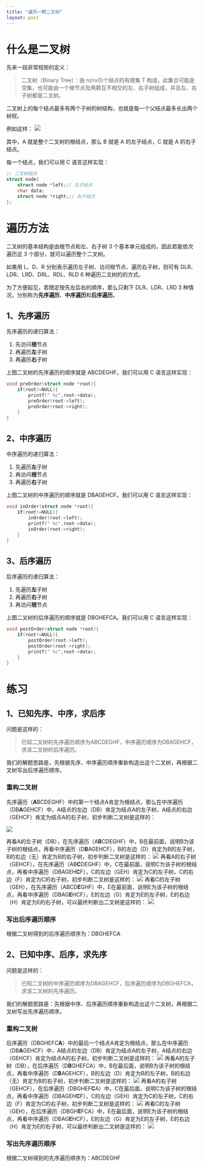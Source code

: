 ```yaml
---
title: "遍历一颗二叉树"
layout: post
---
```


# 什么是二叉树
先来一段非常规矩的定义：

>二叉树（Binary Tree）：由 n(n≥0)个结点的有限集 T 构成，此集合可能是空集，也可能由一个根节点及两颗互不相交的左、右子树组成，并且左、右子树都是二叉树。

二叉树上的每个结点最多有两个子树的树结构，也就是每一个父结点最多长出两个树杈。

例如这样：
![](https://lien-1258580758.cos.ap-shanghai.myqcloud.com/blog-img/binaryTree/1.svg)


其中，A 就是整个二叉树的根结点，那么 B 就是 A 的左子结点，C 就是 A 的右子结点。

每一个结点，我们可以用 C 语言这样实现：

```c
// 二叉树结点
struct node{
    struct node *left;// 左子结点
    char data;
    struct node *right;// 右子结点
};
```



# 遍历方法
二叉树的基本结构是由根节点和左、右子树 3 个基本单元组成的，因此若能依次遍历这 3 个部分，就可以遍历整个二叉树。

如果用 L、D、R 分别表示遍历左子树、访问根节点、遍历右子树，则可有 DLR、LDR、LRD、DRL、RDL、RLD 6 种遍历二叉树的的方式。

为了方便起见，若限定按先左后右的顺序，那么只剩下 DLR、LDR、LRD 3 种情况，分别称为**先序遍历**、**中序遍历**和**后序遍历**。

## 1、先序遍历
先序遍历的递归算法：
1. 先访问**根**节点
2. 再遍历**左**子树
3. 再遍历**右**子树

上图二叉树的先序遍历的顺序就是 ABCDEGHF。我们可以用 C 语言这样实现：
```c
void preOrder(struct node *root){
    if(root!=NULL){
        printf(" %c",root->data);
        preOrder(root->left);
        preOrder(root->right);
    } 
}
```
## 2、中序遍历

中序遍历的递归算法：
1. 先遍历**左**子树
2. 再访问**根**节点
3. 再遍历**右**子树

上图二叉树的中序遍历的顺序就是 DBAGEHCF。我们可以用 C 语言这样实现：
```c
void inOrder(struct node *root){
    if(root!=NULL){
        inOrder(root->left);
        printf(" %c",root->data);
        inOrder(root->right);
    }
}
```

## 3、后序遍历

后序遍历的递归算法：
1. 先遍历**左**子树
2. 再遍历**右**子树
3. 再访问**根**节点

上图二叉树的后序遍历的顺序就是 DBGHEFCA。我们可以用 C 语言这样实现：
```c
void postOrder(struct node *root){
    if(root!=NULL){
        postOrder(root->left);
        postOrder(root->right);
        printf(" %c",root->data);
    }
}
```

# 练习

## 1、已知先序、中序，求后序

问题是这样的：
>已知二叉树的先序遍历顺序为ABCDEGHF，中序遍历顺序为DBAGEHCF，求该二叉树的后序遍历。

我们的解题思路是，先根据先序、中序遍历顺序重新构造出这个二叉树，再根据二叉树写出后序遍历顺序。

### 重构二叉树

先序遍历（**A**BCDEGHF）中的第一个结点A肯定为根结点，那么在中序遍历（DB**A**GEHCF）中，A结点的左边（DB）肯定为结点A的左子树，A结点的右边（GEHCF）肯定为结点A的右子树，初步判断二叉树是这样的：

![](https://lien-1258580758.cos.ap-shanghai.myqcloud.com/blog-img/binaryTree/2.svg)

再看A的左子树（DB），在先序遍历（A**B**CDEGHF）中，B在最前面，说明B为该子树的根结点，再看中序遍历（D**B**AGEHCF），B的左边（D）肯定为B的左子树，B的右边（无）肯定为B的右子树，初步判断二叉树是这样的：
![](https://lien-1258580758.cos.ap-shanghai.myqcloud.com/blog-img/binaryTree/3.svg)
再看A的右子树（GEHCF），在先序遍历（AB**C**DEGHF）中，C在最前面，说明C为该子树的根结点，再看中序遍历（DBAGEH**C**F），C的左边（GEH）肯定为C的左子树，C的右边（F）肯定为C的右子树，初步判断二叉树是这样的：
![](https://lien-1258580758.cos.ap-shanghai.myqcloud.com/blog-img/binaryTree/4.svg)
再看C的左子树（GEH），在先序遍历（ABCD**E**GHF）中，E在最前面，说明E为该子树的根结点，再看中序遍历（DBAG**E**HCF），E的左边（G）肯定为E的左子树，E的右边（H）肯定为E的右子树，可以最终判断出二叉树是这样的：
![](https://lien-1258580758.cos.ap-shanghai.myqcloud.com/blog-img/binaryTree/1.svg)

### 写出后序遍历顺序
根据二叉树得到的后序遍历顺序为：DBGHEFCA

## 2、已知中序、后序，求先序

问题是这样的：
>已知二叉树的中序遍历顺序为DBAGEHCF，后序遍历顺序为DBGHEFCA，求该二叉树的先序遍历。

我们的解题思路是：先根据中序、后序遍历顺序重新构造出这个二叉树，再根据二叉树写出先序遍历顺序。
### 重构二叉树

后序遍历（DBGHEFC**A**）中的最后一个结点A肯定为根结点，那么在中序遍历（DB**A**GEHCF）中，A结点的左边（DB）肯定为结点A的左子树，A结点的右边（GEHCF）肯定为结点A的右子树，初步判断二叉树是这样的：
![](https://lien-1258580758.cos.ap-shanghai.myqcloud.com/blog-img/binaryTree/2.svg)
再看A的左子树（DB），在后序遍历（D**B**GHEFCA）中，B在最后面，说明B为该子树的根结点，再看中序遍历（D**B**AGEHCF），B的左边（D）肯定为B的左子树，B的右边（无）肯定为B的右子树，初步判断二叉树是这样的：
![](https://lien-1258580758.cos.ap-shanghai.myqcloud.com/blog-img/binaryTree/3.svg)
再看A的右子树（GEHCF），在后序遍历（DBGHEF**C**A）中，C在最后面，说明C为该子树的根结点，再看中序遍历（DBAGEH**C**F），C的左边（GEH）肯定为C的左子树，C的右边（F）肯定为C的右子树，初步判断二叉树是这样的：
![](https://lien-1258580758.cos.ap-shanghai.myqcloud.com/blog-img/binaryTree/4.svg)
再看C的左子树（GEH），在后序遍历（DBGH**E**FCA）中，E在最后面，说明E为该子树的根结点，再看中序遍历（DBAG**E**HCF），E的左边（G）肯定为E的左子树，E的右边（H）肯定为E的右子树，可以最终判断出二叉树是这样的：
![](https://lien-1258580758.cos.ap-shanghai.myqcloud.com/blog-img/binaryTree/1.svg)

### 写出先序遍历顺序
根据二叉树得到的先序遍历顺序为：ABCDEGHF